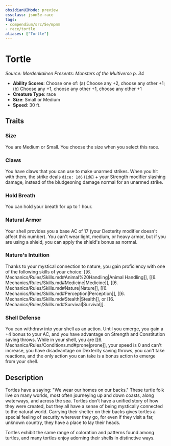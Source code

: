 ```yaml
---
obsidianUIMode: preview
cssclass: json5e-race
tags:
- compendium/src/5e/mpmm
- race/tortle
aliases: ["Tortle"]
---
```

# Tortle
*Source: Mordenkainen Presents: Monsters of the Multiverse p. 34*  

- **Ability Scores**: Choose one of: (a) Choose any +2, choose any other +1; (b) Choose any +1, choose any other +1, choose any other +1
- **Creature Type**: race
- **Size**: Small or Medium
- **Speed**: 30 ft.

## Traits

### Size

You are Medium or Small. You choose the size when you select this race.

### Claws

You have claws that you can use to make unarmed strikes. When you hit with them, the strike deals `dice: 1d6` (`1d6`) + your Strength modifier slashing damage, instead of the bludgeoning damage normal for an unarmed strike.

### Hold Breath

You can hold your breath for up to 1 hour.

### Natural Armor

Your shell provides you a base AC of 17 (your Dexterity modifier doesn't affect this number). You can't wear light, medium, or heavy armor, but if you are using a shield, you can apply the shield's bonus as normal.

### Nature's Intuition

Thanks to your mystical connection to nature, you gain proficiency with one of the following skills of your choice: [[6. Mechanics/Rules/Skills.md#Animal%20Handling|Animal Handling]], [[6. Mechanics/Rules/Skills.md#Medicine|Medicine]], [[6. Mechanics/Rules/Skills.md#Nature|Nature]], [[6. Mechanics/Rules/Skills.md#Perception|Perception]], [[6. Mechanics/Rules/Skills.md#Stealth|Stealth]], or [[6. Mechanics/Rules/Skills.md#Survival|Survival]].

### Shell Defense

You can withdraw into your shell as an action. Until you emerge, you gain a +4 bonus to your AC, and you have advantage on Strength and Constitution saving throws. While in your shell, you are [[6. Mechanics/Rules/Conditions.md#prone|prone]], your speed is 0 and can't increase, you have disadvantage on Dexterity saving throws, you can't take reactions, and the only action you can take is a bonus action to emerge from your shell.

## Description

Tortles have a saying: "We wear our homes on our backs." These turtle folk live on many worlds, most often journeying up and down coasts, along waterways, and across the sea. Tortles don't have a unified story of how they were created, but they all have a sense of being mystically connected to the natural world. Carrying their shelter on their backs gives tortles a special feeling of security wherever they go, for even if they visit a far, unknown country, they have a place to lay their heads.

Tortles exhibit the same range of coloration and patterns found among turtles, and many tortles enjoy adorning their shells in distinctive ways.